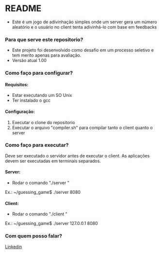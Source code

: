# README #

* Este é um jogo de adivinhação simples onde um server gera um número aleatório e o usuário no client tenta adivinhá-lo com base em feedbacks

### Para que serve este repositorio? ###

* Este projeto foi desenvolvido como desafio em um processo seletivo e tem merito apenas para avaliação.
* Versão atual 1.00

### Como faço para configurar? ###

#### Requisitos:
* Estar executando um SO Unix
* Ter instalado o gcc

#### Configuração:
1. Executar o clone do repositorio
2. Executar o arquivo "compiler.sh" para compilar tanto o client quanto o server

### Como faço para executar? ###

Deve ser executado o servidor antes de executar o client. 
As aplicações devem ser executadas em terminais separados.

#### Server:
* Rodar o comando "./server <port>"

Ex.: 
~/guessing_game$ ./server 8080

#### Client:
* Rodar o comando "./client <ip> <port>"

Ex.: 
~/guessing_game$ ./server 127.0.0.1 8080

### Com quem posso falar? ###
[Linkedin](https://www.linkedin.com/in/erick-calegaro/)